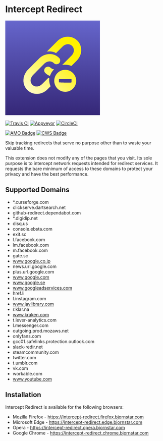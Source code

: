 # Intercept Redirect

[![Intercept Redirect Logo](https://raw.githubusercontent.com/bjornstar/intercept-redirect/master/assets/icon-300.png)](https://intercept-redirect.bjornstar.com)

[![Travis CI](https://travis-ci.org/bjornstar/intercept-redirect.svg?branch=master)](https://travis-ci.org/bjornstar/intercept-redirect)
[![Appveyor](https://ci.appveyor.com/api/projects/status/9qrj76bt914531gg/branch/master?svg=true)](https://ci.appveyor.com/project/bjornstar/intercept-redirect/branch/master)
[![CircleCI](https://circleci.com/gh/bjornstar/intercept-redirect/tree/master.svg?style=svg)](https://circleci.com/gh/bjornstar/intercept-redirect/tree/master)

[![AMO Badge](https://img.shields.io/amo/v/intercept-redirect)](https://intercept-redirect.firefox.bjornstar.com)
[![CWS Badge](https://img.shields.io/chrome-web-store/v/kdjmiebhgaleboaamnehjbamlghkoedf)](https://intercept-redirect.chrome.bjornstar.com)

Skip tracking redirects that serve no purpose other than to waste your valuable time.

This extension does not modify any of the pages that you visit. Its sole purpose is to intercept network requests intended for redirect services. It requests the bare minimum of access to these domains to protect your privacy and have the best performance.

## Supported Domains
- *.curseforge.com
- clickserve.dartsearch.net
- github-redirect.dependabot.com
- *.digidip.net
- disq.us
- console.ebsta.com
- exit.sc
- l.facebook.com
- lm.facebook.com
- m.facebook.com
- gate.sc
- www.google.co.jp
- news.url.google.com
- plus.url.google.com
- www.google.com
- www.google.se
- www.googleadservices.com
- href.li
- l.instagram.com
- www.javlibrary.com
- r.klar.na
- www.kraken.com
- t.lever-analytics.com
- l.messenger.com
- outgoing.prod.mozaws.net
- onlyfans.com
- gcc01.safelinks.protection.outlook.com
- slack-redir.net
- steamcommunity.com
- twitter.com
- t.umblr.com
- vk.com
- workable.com
- www.youtube.com

## Installation

Intercept Redirect is available for the following browsers:

- Mozilla Firefox - https://intercept-redirect.firefox.bjornstar.com
- Microsoft Edge - https://intercept-redirect.edge.bjornstar.com
- Opera - https://intercept-redirect.opera.bjornstar.com
- Google Chrome - https://intercept-redirect.chrome.bjornstar.com
